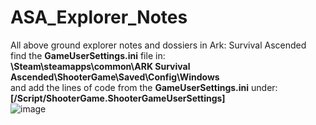 # ASA_Explorer_Notes
All above ground explorer notes and dossiers in Ark: Survival Ascended  
find the **GameUserSettings.ini** file in:  
**\Steam\steamapps\common\ARK Survival Ascended\ShooterGame\Saved\Config\Windows**  
and add the lines of code from the **GameUserSettings.ini** under:  
**[/Script/ShooterGame.ShooterGameUserSettings]**  
![image](https://github.com/gridrek/ASA_Explorer_Notes/assets/75325069/eccb79b9-f973-423a-aaba-ea03245d2191)

